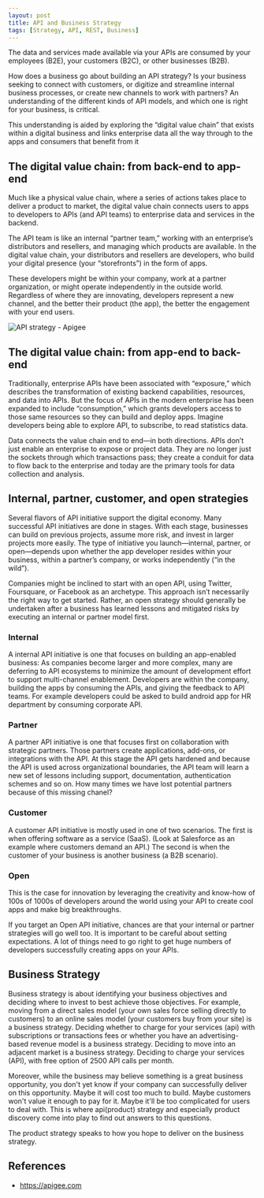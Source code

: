 ```yaml
---
layout: post
title: API and Business Strategy
tags: [Strategy, API, REST, Business]
---
```


The data and services made available via your APIs are consumed by your employees (B2E), your customers (B2C), or other businesses (B2B).

How does a business go about building an API strategy? Is your business seeking to connect with customers, or digitize and streamline internal business processes, or create new channels to work with partners? An understanding of the different kinds of API models, and which one is right for your business, is critical.

This understanding is aided by exploring the “digital value chain” that exists within a digital business and links enterprise data all the way through to the apps and consumers that benefit from it

## The digital value chain: from back-end to app-end

Much like a physical value chain, where a series of actions takes place to deliver a product to market, the digital value chain connects users to apps to developers to APIs (and API teams) to enterprise data and services in the backend.

The API team is like an internal “partner team,” working with an enterprise’s distributors and resellers, and managing which products are available. In the digital value chain, your distributors and resellers are developers, who build your digital presence (your “storefronts”) in the form of apps.

These developers might be within your company, work at a partner organization, or might operate independently in the outside world. Regardless of where they are innovating, developers represent a new channel, and the better their product (the app), the better the engagement with your end users.

![API strategy - Apigee](https://raw.githubusercontent.com/ivans-innovation-lab/ivans-innovation-lab.github.io/master/img/apigee.png)

## The digital value chain: from app-end to back-end

Traditionally, enterprise APIs have been associated with “exposure,” which describes the transformation of existing backend capabilities, resources, and data into APIs. But the focus of APIs in the modern enterprise has been expanded to include “consumption,” which grants developers access to those same resources so they can build and deploy apps. Imagine developers being able to explore API, to subscribe, to read statistics data.

Data connects the value chain end to end—in both directions. APIs don’t just enable an enterprise to expose or project data. They are no longer just the sockets through which transactions pass; they create a conduit for data to flow back to the enterprise and today are the primary tools for data collection and analysis.

## Internal, partner, customer, and open strategies

Several flavors of API initiative support the digital economy. Many successful API initiatives are done in stages. With each stage, businesses can build on previous projects, assume more risk, and invest in larger projects more easily. The type of initiative you launch—internal, partner, or open—depends upon whether the app developer resides within your business, within a partner’s company, or works independently (“in the wild”).

Companies might be inclined to start with an open API, using Twitter, Foursquare, or Facebook as an archetype. This approach isn’t necessarily the right way to get started. Rather, an open strategy should generally be undertaken after a business has learned lessons and mitigated risks by executing an internal or partner model first.

### Internal

A internal API initiative is one that focuses on building an app-enabled business: As companies become larger and more complex, many are deferring to API ecosystems to minimize the amount of development effort to support multi-channel enablement. Developers are within the company, building the apps by consuming the APIs, and giving the feedback to API teams. For example developers could be asked to build android app for HR department by consuming corporate API. 

### Partner

A partner API initiative is one that focuses first on collaboration with strategic partners. Those partners create applications, add-ons, or integrations with the API. At this stage the API gets hardened and because the API is used across organizational boundaries, the API team will learn a new set of lessons including support, documentation, authentication schemes and so on. How many times we have lost potential partners because of this missing chanel?

### Customer

A customer API initiative is mostly used in one of two scenarios. The first is when offering software as a service (SaaS). (Look at Salesforce as an example where customers demand an API.) The second is when the customer of your business is another business (a B2B scenario).

### Open

This is the case for innovation by leveraging the creativity and know-how of 100s of 1000s of developers around the world using your API to create cool apps and make big breakthroughs.

If you target an Open API initiative, chances are that your internal or partner strategies will go well too. It is important to be careful about setting expectations. A lot of things need to go right to get huge numbers of developers successfully creating apps on your APIs.

## Business Strategy

Business strategy is about identifying your business objectives and deciding where to invest to best achieve those objectives. For example, moving from a direct sales model (your own sales force selling directly to customers) to an online sales model (your customers buy from your site) is a business strategy. Deciding whether to charge for your services (api) with subscriptions or transactions fees or whether you have an advertising-based revenue model is a business strategy. Deciding to move into an adjacent market is a business strategy. Deciding to charge your services (API), with free option of 2500 API calls per month.

Moreover, while the business may believe something is a great business opportunity, you don't yet know if your company can successfully deliver on this opportunity. Maybe it will cost too much to build. Maybe customers won't value it enough to pay for it. Maybe it'll be too complicated for users to deal with. This is where api(product) strategy and especially product discovery come into play to find out answers to this questions.

The product strategy speaks to how you hope to deliver on the business strategy.

## References
- https://apigee.com
